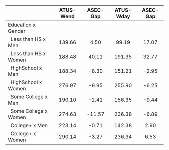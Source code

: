 
|                      |    ATUS-Wend |     ASEC-Gap |    ATUS-Wday |     ASEC-Gap |
| -------------------- | :----------: | :----------: | :----------: | :----------: |
| Education x Gender   |              |              |              |              |
| &nbsp;&nbsp;Less than HS x Men |       139.66 |         4.50 |        99.19 |        17.07 |
| &nbsp;&nbsp;Less than HS x Women |       188.48 |        40.11 |       191.35 |        32.77 |
| &nbsp;&nbsp;HighSchool x Men |       188.34 |        -8.30 |       151.21 |        -2.95 |
| &nbsp;&nbsp;HighSchool x Women |       276.97 |        -9.95 |       255.90 |        -6.25 |
| &nbsp;&nbsp;Some College x Men |       190.10 |        -2.41 |       156.35 |        -9.44 |
| &nbsp;&nbsp;Some College x Women |       274.63 |       -11.57 |       236.38 |        -6.89 |
| &nbsp;&nbsp;College+ x Men |       223.14 |        -0.71 |       142.38 |         2.90 |
| &nbsp;&nbsp;College+ x Women |       290.14 |        -3.27 |       236.34 |         6.53 |

